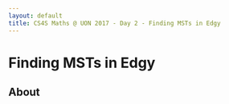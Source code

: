 ```yaml
---
layout: default
title: CS4S Maths @ UON 2017 - Day 2 - Finding MSTs in Edgy
---
```


# Finding MSTs in Edgy

## About

 